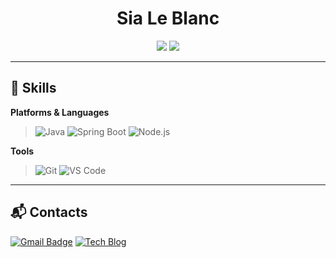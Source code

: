 <h1 align="center">Sia Le Blanc</h1>

<div align="center">
  <img src="https://github-readme-stats.vercel.app/api?username=choiyen&show_icons=true&theme=radical" />
  <img src="https://github-readme-stats.vercel.app/api/top-langs/?username=choiyen&layout=compact&theme=radical" />
</div>

---

## 💪 Skills
**Platforms & Languages**
> ![Java](https://img.shields.io/badge/Java-007396?style=flat-square&logo=java&logoColor=white)
> ![Spring Boot](https://img.shields.io/badge/Spring%20Boot-6DB33F?style=flat-square&logo=spring-boot&logoColor=white)
> ![Node.js](https://img.shields.io/badge/Node.js-339933?style=flat-square&logo=node.js&logoColor=white)

**Tools**
> ![Git](https://img.shields.io/badge/Git-F05032?style=flat-square&logo=git&logoColor=white)
> ![VS Code](https://img.shields.io/badge/VSCode-007ACC?style=flat-square&logo=visual-studio-code&logoColor=white)

---

## 📬 Contacts

[![Gmail Badge](https://img.shields.io/badge/Gmail-D14836?style=flat-square&logo=gmail&logoColor=white)](mailto:youremail@gmail.com)
[![Tech Blog](https://img.shields.io/badge/Tech_Blog-000000?style=flat-square&logo=github&logoColor=white)](https://yourblog.com)

